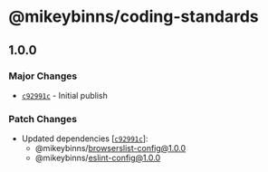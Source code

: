 # @mikeybinns/coding-standards

## 1.0.0

### Major Changes

- [`c92991c`](https://github.com/mikeybinns/monorepo/commit/c92991c62e44c823290623547cbb6f74de6703e7) - Initial publish

### Patch Changes

- Updated dependencies [[`c92991c`](https://github.com/mikeybinns/monorepo/commit/c92991c62e44c823290623547cbb6f74de6703e7)]:
  - @mikeybinns/browserslist-config@1.0.0
  - @mikeybinns/eslint-config@1.0.0
